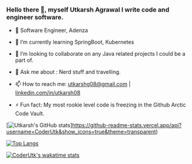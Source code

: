 ### Hello there 👋, myself Utkarsh Agrawal I write code and engineer software.

<!--
**CoderUtk/CoderUtk** is a ✨ _special_ ✨ repository because its `README.md` (this file) appears on your GitHub profile.

Here are some ideas to get you started:
- 👯 I’m looking to collaborate on ...
- 😄 Pronouns: ...
-->
- 🌱 Software Engineer, Adenza
- 🌱 I’m currently learning SpringBoot, Kubernetes
- 👯 I’m looking to collaborate on any Java related projects I could be a part of.
- 💬 Ask me about : Nerd stuff and travelling.
- 📫 How to reach me: utkarshg08@gmail.com | <a href="https://www.linkedin.com/in/utkarsh08/">linkedin.com/in/utkarsh08</a>

- ⚡ Fun fact: My most rookie level code is freezing in the Github Arctic Code Vault.


[![Utkarsh's GitHub stats](https://github-readme-stats.vercel.app/api?username=CoderUtk&show_icons=true&theme=transparent)]https://github-readme-stats.vercel.app/api?username=CoderUtk&show_icons=true&theme=transparent)

[![Top Langs](https://github-readme-stats.vercel.app/api/top-langs/?username=CoderUtk)](https://github.com/CoderUtk/github-readme-stats)

[![CoderUtk's wakatime stats](https://github-readme-stats.vercel.app/api/wakatime?username=CoderUtk)](https://github.com/CoderUtk/github-readme-stats)


